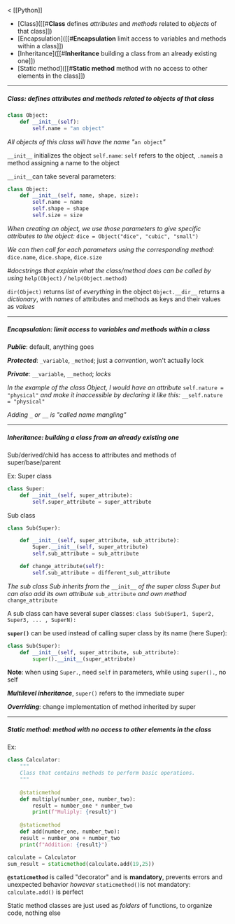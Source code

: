< [[Python]]

- [Class]([[#**Class** defines *attributes* and *methods* related to *objects* of that class]])
- [Encapsulation]([[#**Encapsulation** limit access to variables and methods within a class]])
- [Inheritance]([[#**Inheritance** building a class from an already existing one]])
- [Static method]([[#**Static method** method with no access to other elements in the class]])
___
##### **Class**: defines *attributes* and *methods* related to *objects* of that class

```python
class Object:
	def __init__(self):
		self.name = "an object"
```
*All objects of this class will have the name "*`an object`*"*

`__init__` initializes the object
`self.name`: `self` refers to the object, `.name`is a method assigning a name to the object

`__init__`can take several parameters:
```python
class Object:	
	def __init__(self, name, shape, size):
		self.name = name
		self.shape = shape
		self.size = size
```

*When creating an object, we use those parameters to give specific attributes to the object:*
`dice = Object("dice", "cubic", "small")`

*We can then call for each parameters using the corresponding method:*
`dice.name`, `dice.shape`, `dice.size`

*\#docstrings that explain what the class/method does can be called by using* `help(Object)` */* `help(Object.method)`

`dir(Object)` returns *list* of *everything* in the object
`Object.__dir__` returns a *dictionary*, with *names* of attributes and methods as keys and their values as *values*
___
##### **Encapsulation**: limit access to variables and methods within a class

***Public***: default, anything goes

***Protected***: `_variable`,  `_method`; just a *convention*, won't actually lock

***Private***: `__variable`, `__method`; *locks*

*In the example of the class Object, I would have an attribute*
`self.nature = "physical"`
*and make it inaccessible by declaring it like this:*
`__self.nature = "physical"`

*Adding* `_` *or* `__` *is "called name mangling"*
___
##### **Inheritance**: building a class from an already existing one

Sub/derived/child has access to attributes and methods of super/base/parent

Ex:
Super class
```python
class Super:
    def __init__(self, super_attribute):
        self.super_attribute = super_attribute
```

Sub class
```python
class Sub(Super):

    def __init__(self, super_attribute, sub_attribute):
        Super.__init__(self, super_attribute)
        self.sub_attribute = sub_attribute

    def change_attribute(self):
        self.sub_attribute = different_sub_attribute
```

*The sub class Sub inherits from the* `__init__` *of the super class Super*
*but can also add its own attribute* `sub_attribute` *and own method* `change_attribute`

A sub class can have several super classes:
`class Sub(Super1, Super2, Super3, ... , SuperN):`

**`super()`** can be used instead of calling super class by its name (here Super):
```python
class Sub(Super):
    def __init__(self, super_attribute, sub_attribute):
        super().__init__(super_attribute)
```

**Note**: when using `Super.`, need `self` in parameters, while using `super().`, no self

***Multilevel inheritance***, `super()` refers to the immediate super

***Overriding***: change implementation of method inherited by super
___
##### **Static method**: method with no access to other elements in the class

Ex:
```python
class Calculator:
	"""
	Class that contains methods to perform basic operations.
	"""
	
	@staticmethod
	def multiply(number_one, number_two):
		result = number_one * number_two
		print(f"Muliply: {result}")
		
	@staticmethod
	def add(number_one, number_two):
	result = number_one + number_two
	print(f"Addition: {result}")

calculate = Calculator
sum_result = staticmethod(calculate.add(19,25))
```

**`@staticmethod`** is called "decorator" and is **mandatory**, prevents errors and unexpected behavior
*however*
`staticmethod()`is not mandatory: `calculate.add()` is perfect

Static method classes are just used as *folders* of functions, to organize code, nothing else